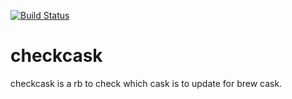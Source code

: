 [![Build Status](https://travis-ci.org/AcePeak/checkcask.svg?branch=master)](https://travis-ci.org/AcePeak/checkcask)

# checkcask
checkcask is a rb to check which cask is to update for brew cask.
